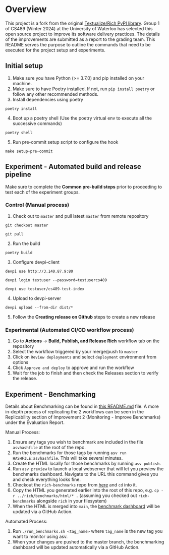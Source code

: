 # Overview

This project is a fork from the original [Textualize/Rich PyPI library](https://github.com/Textualize/rich). Group 1 of CS489 (Winter 2024) at the University of Waterloo has selected this open source project to improve its software delivery practices. The details of the improvements are submitted as a report to the grading team. This README serves the purpose to outline the commands that need to be executed for the project setup and experiments.

## Initial setup
1. Make sure you have Python (>= 3.7.0) and pip installed on your machine.
2. Make sure to have Poetry installed. If not, run `pip install poetry` or follow any other recommended methods.
3. Install dependencies using poetry
```
poetry install
```
4. Boot up a poetry shell (Use the poetry virtual env to execute all the successive commands)
```
poetry shell
```
5. Run pre-commit setup script to configure the hook
```
make setup-pre-commit
```

## Experiment - Automated build and release pipeline

Make sure to complete the **Common pre-build steps** prior to proceeding to test each of the experiment groups.

### Control (Manual process)
1. Check out to `master` and pull latest `master` from remote repository
```
git checkout master
```
```
git pull
```
2. Run the build
```
poetry build
```
3. Configure devpi-client
```
devpi use http://3.140.87.9:80
```
```
devpi login testuser --password=testusercs489
```
```
devpi use testuser/cs489-test-index
```
4. Upload to devpi-server
```
devpi upload --from-dir dist/*
```
5. Follow the **Creating release on Github** steps to create a new release

### Experimental (Automated CI/CD workflow process)
1. Go to **Actions** -> **Build, Publish, and Release Rich** workflow tab on the repository
2. Select the workflow triggered by your merge/push to `master`
3. Click on `Review deployments` and select `deployment` environment from options
4. Click `Approve and deploy` to approve and run the workflow
5. Wait for the job to finish and then check the Releases section to verify the release.


## Experiment - Benchmarking

Details about Benchmarking can be found in [this README.md](https://github.com/Taseen08/rich/tree/master/benchmarks#readme) file. A more in-depth process of replicating the 2 workflows can be seen in the Replicability section of Improvement 2 (Monitoring - Improve Benchmarks) under the Evaluation Report.

Manual Process:

1. Ensure any tags you wish to benchmark are included in the file `asvhashfile` at the root of the repo.
2. Run the benchmarks for those tags by running `asv run HASHFILE:asvhashfile`. This will take several minutes.
3. Create the HTML locally for those benchmarks by running `asv publish`.
4. Run `asv preview` to launch a local webserver that will let you preview the benchmarks dashboard. Navigate to the URL this command gives you and check everything looks fine.
5. Checkout the `rich-benchmarks` repo from [here](https://github.com/Textualize/rich-benchmarks) and `cd` into it.
6. Copy the HTML you generated earlier into the root of this repo, e.g. `cp -r ../rich/benchmarks/html/* .` (assuming you checked out `rich-benchmarks` alongside `rich` in your filesystem)
7. When the HTML is merged into `main`, the [benchmark dashboard](https://textualize.github.io/rich-benchmarks/) will be updated via a GitHub Action.

Automated Process:

1. Run `./run_benchmarks.sh <tag_name>` where `tag_name` is the new tag you want to monitor using asv.
2. When your changes are pushed to the master branch, the benchmarking dashboard will be updated automatically via a GitHub Action.

<!-- This is a test, no need to translate -->
